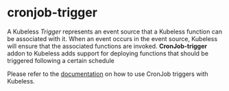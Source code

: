 # cronjob-trigger

A Kubeless _Trigger_ represents an event source that a Kubeless function can be associated with it. When an event occurs in the event source, Kubeless will ensure that the associated functions are invoked. __CronJob-trigger__ addon to Kubeless adds support for deploying functions that should be triggered following a certain schedule

Please refer to the [documentation](https://github.com/kubeless/kubeless/blob/master/docs/kubeless-functions.md#scheduled-functions) on how to use CronJob triggers with Kubeless.